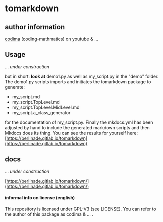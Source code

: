 # tomarkdown

## author information
[codima](https://www.youtube.com/channel/UCwnthITQqkWgaHnz82U7WsA) (coding-mathmatics) on youtube & ...

## Usage

... *under construction*

but in short: **look at** demo1.py as well as my_script.py in the "demo" folder. 
The demo1.py scripts imports and initiates the tomarkdown package to generate:

  - my_script.md
  - my_script.TopLevel.md
  - my_script.TopLevel.MidLevel.md
  - my_script.a_class_generator

for the documentation of my_script.py.
Finally the mkdocs.yml has been adjusted by hand to include the generated markdown scripts and then Mkdocs does its thing.
You can see the results for yourself here: [https://berlinade.gitlab.io/tomarkdown](https://berlinade.gitlab.io/tomarkdown)

## docs

... *under construction*

[https://berlinade.gitlab.io/tomarkdown/](https://berlinade.gitlab.io/tomarkdown/)

#### informal info on license (english)
This repository is licensed under GPL-V3 (see LICENSE). You can refer to the author of this package as codima & ... .
